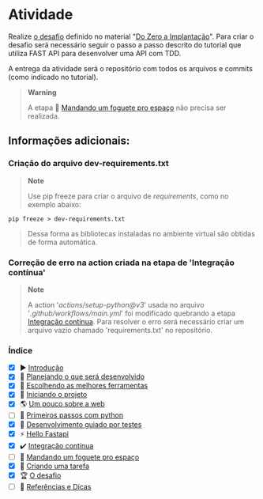 # Atividade

Realize [o desafio](https://cassiobotaro.dev/do_zero_a_implantacao/desafio/) definido no material "[Do Zero a Implantação](https://cassiobotaro.dev/do_zero_a_implantacao)". Para criar o desafio será necessário seguir o passo a passo descrito do tutorial que utiliza FAST API para desenvolver uma API com TDD. 

A entrega da atividade será o repositório com todos os arquivos e commits (como indicado no tutorial). 

> **Warning**
> 
> A etapa 🚀 [Mandando um foguete pro espaço](https://cassiobotaro.dev/do_zero_a_implantacao/deploy/) não precisa ser realizada.


## Informações adicionais: 

### Criação do arquivo dev-requirements.txt
> **Note**
> 
> Use pip freeze para criar o arquivo de _requirements_, como no exemplo abaixo:

```
pip freeze > dev-requirements.txt
```
> Dessa forma as bibliotecas instaladas no ambiente virtual são obtidas de forma automática. 

### Correção de erro na action criada na etapa de 'Integração contínua'
> **Note**
> 
>  A action '_actions/setup-python@v3_' usada no arquivo '_.github/workflows/main.yml_' foi modificado quebrando a etapa [Integração contínua](https://cassiobotaro.dev/do_zero_a_implantacao/integracao/). Para resolver o erro será necessário criar um arquivo vazio chamado 'requirements.txt' no repositório. 


### Índice

- [x] ▶️ [Introdução](https://cassiobotaro.dev/do_zero_a_implantacao/)
- [x] 💭 [Planejando o que será desenvolvido](https://cassiobotaro.dev/do_zero_a_implantacao/planejando/)
- [x] 🔨 [Escolhendo as melhores ferramentas](https://cassiobotaro.dev/do_zero_a_implantacao/ferramentas/)
- [x] 📖 [Iniciando o projeto](https://cassiobotaro.dev/do_zero_a_implantacao/projeto/)
- [x] 🌎 [Um pouco sobre a web](https://cassiobotaro.dev/do_zero_a_implantacao/web/)
- [ ] 🐍 [Primeiros passos com python](https://cassiobotaro.dev/do_zero_a_implantacao/python/)
- [x] 🐐 [Desenvolvimento guiado por testes](https://cassiobotaro.dev/do_zero_a_implantacao/testes/)
- [x] ⚡️ [Hello Fastapi](https://cassiobotaro.dev/do_zero_a_implantacao/hello_fastapi/)
- [x] ✔️ [Integração contínua](https://cassiobotaro.dev/do_zero_a_implantacao/integracao/)
- [ ] 🚀 [Mandando um foguete pro espaço](https://cassiobotaro.dev/do_zero_a_implantacao/deploy/)
- [x] 📝 [Criando uma tarefa](https://cassiobotaro.dev/do_zero_a_implantacao/criar/)
- [x] 🏆 [O desafio](https://cassiobotaro.dev/do_zero_a_implantacao/desafio/)
- [ ] 📑 [Referências e Dicas](https://cassiobotaro.dev/do_zero_a_implantacao/referencias/)
